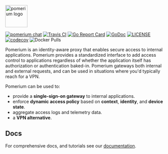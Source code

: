 <a href="https://pomerium.io" title="Pomerium is a zero trust, context and identity aware access proxy."><img src="https://www.pomerium.io/logo-long.svg" height="70" alt="pomerium logo"></a>

[![pomerium chat](https://img.shields.io/badge/chat-on%20slack-blue.svg?style=flat&logo=slack)](http://slack.pomerium.io)
[![Travis CI](https://travis-ci.org/pomerium/pomerium.svg?branch=master)](https://travis-ci.org/pomerium/pomerium) [![Go Report Card](https://goreportcard.com/badge/github.com/pomerium/pomerium)](https://goreportcard.com/report/github.com/pomerium/pomerium) [![GoDoc](https://godoc.org/github.com/pomerium/pomerium?status.svg)][godocs] [![LICENSE](https://img.shields.io/github/license/pomerium/pomerium.svg)](https://github.com/pomerium/pomerium/blob/master/LICENSE) [![codecov](https://img.shields.io/codecov/c/github/pomerium/pomerium.svg?style=flat)](https://codecov.io/gh/pomerium/pomerium) ![Docker Pulls](https://img.shields.io/docker/pulls/pomerium/pomerium)

Pomerium is an identity-aware proxy that enables secure access to internal applications. Pomerium provides a standardized interface to add access control to applications regardless of whether the application itself has authorization or authentication baked-in. Pomerium gateways both internal and external requests, and can be used in situations where you'd typically reach for a VPN.

Pomerium can be used to:

- provide a **single-sign-on gateway** to internal applications.
- enforce **dynamic access policy** based on **context**, **identity**, and **device state**.
- aggregate access logs and telemetry data.
- a **VPN alternative**.

## Docs

For comprehensive docs, and tutorials see our [documentation].

[documentation]: https://www.pomerium.io/
[go environment]: https://golang.org/doc/install
[godocs]: https://godoc.org/github.com/pomerium/pomerium
[quick start guide]: https://www.pomerium.io/guide/
